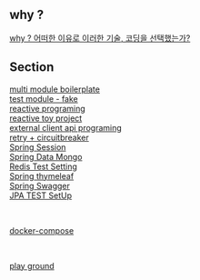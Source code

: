 <h2> why ? </h2>

[why ? 어떠한 이유로 이러한 기술, 코딩을 선택했는가?](https://github.com/albbloomer/whytech)

<h2> Section </h2>

[multi module boilerplate](https://github.com/albbloomer/back/tree/boilerplate) <br>
[test module - fake](https://github.com/albbloomer/back/tree/main/base-tapi) <br>
[reactive programing](https://github.com/albbloomer/back/tree/main/store-api/src/main/java/com/company/store/practiceandrefactoring/reactive) <br>
[reactive toy project](https://github.com/albbloomer/back/tree/main/memo-api) <br>
[external client api programing](https://github.com/albbloomer/back/tree/main/external-api/src/main/java/com/company/external) <br>
[retry + circuitbreaker](https://github.com/albbloomer/back/tree/main/external-api/src/main/java/com/company/external/controller) <br>
[Spring Session](https://github.com/albbloomer/back/blob/main/store-api/src/main/java/com/company/store/practiceandrefactoring/controller/SessionController.java) <br>
[Spring Data Mongo](https://github.com/albbloomer/back/tree/main/store-infrastructure/store-mongo/src/main/java/com/company/store/infrastructure/mongo) <br>
[Redis Test Setting](https://github.com/albbloomer/back/tree/main/store-infrastructure/store-redis/src/test/java/com/company/store) <br>
[Spring thymeleaf](https://github.com/albbloomer/back/tree/main/store-cms) <br>
[Spring Swagger](https://github.com/albbloomer/back/blob/main/external-api/src/main/java/com/company/external/config/SwaggerConfig.java) <br>
[JPA TEST SetUp](https://github.com/albbloomer/back/blob/main/store-infrastructure/store-jpa/src/test/java/com/company/store/infrastructure/jpa/repository/book/BookRepositoryTest.java) <br>

<br>

[docker-compose](https://github.com/albbloomer/back/tree/main/dockercompose) <br>

<br>

[play ground](https://github.com/albbloomer/back/blob/main/store-api/src/main/java/com/company/store/practiceandrefactoring/controller) <br>
